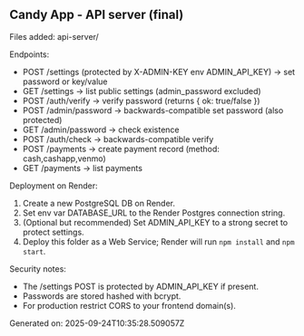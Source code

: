 
Candy App - API server (final)
------------------------------
Files added: api-server/

Endpoints:
- POST /settings       (protected by X-ADMIN-KEY env ADMIN_API_KEY)  -> set password or key/value
- GET  /settings       -> list public settings (admin_password excluded)
- POST /auth/verify    -> verify password (returns { ok: true/false })
- POST /admin/password -> backwards-compatible set password (also protected)
- GET  /admin/password -> check existence
- POST /auth/check     -> backwards-compatible verify
- POST /payments       -> create payment record (method: cash,cashapp,venmo)
- GET  /payments       -> list payments

Deployment on Render:
1. Create a new PostgreSQL DB on Render.
2. Set env var DATABASE_URL to the Render Postgres connection string.
3. (Optional but recommended) Set ADMIN_API_KEY to a strong secret to protect settings.
4. Deploy this folder as a Web Service; Render will run `npm install` and `npm start`.

Security notes:
- The /settings POST is protected by ADMIN_API_KEY if present.
- Passwords are stored hashed with bcrypt.
- For production restrict CORS to your frontend domain(s).

Generated on: 2025-09-24T10:35:28.509057Z
